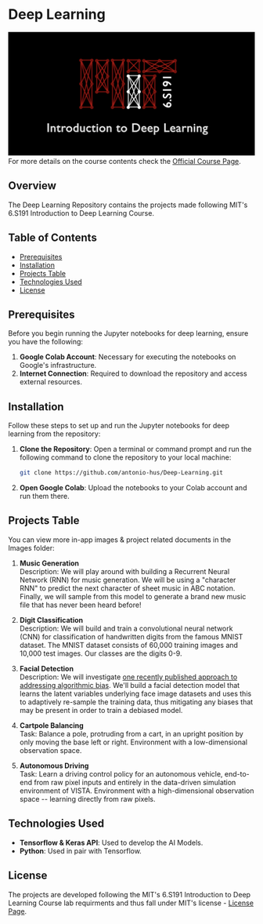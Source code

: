 # Deep Learning
![Course Thumbnail](mit.png)  
For more details on the course contents check the [Official Course Page](http://introtodeeplearning.com/).

## Overview
The Deep Learning Repository contains the projects made following MIT's 6.S191 Introduction to Deep Learning Course.  
 
## Table of Contents
- [Prerequisites](#prerequisites)
- [Installation](#installation)
- [Projects Table](#project-table)
- [Technologies Used](#technologies-used)
- [License](#license)

## Prerequisites
Before you begin running the Jupyter notebooks for deep learning, ensure you have the following:

1. **Google Colab Account**: Necessary for executing the notebooks on Google's infrastructure.
2. **Internet Connection**: Required to download the repository and access external resources.

## Installation
Follow these steps to set up and run the Jupyter notebooks for deep learning from the repository:

1. **Clone the Repository**: 
   Open a terminal or command prompt and run the following command to clone the repository to your local machine:
   ```bash
   git clone https://github.com/antonio-hus/Deep-Learning.git
   ```

2. **Open Google Colab**:
   Upload the notebooks to your Colab account and run them there.

## Projects Table
You can view more in-app images & project related documents in the Images folder:  

1. **Music Generation**  
Description: We will play around with building a Recurrent Neural Network (RNN) for music generation. We will be using a "character RNN" to predict the next character of sheet music in ABC notation. Finally, we will sample from this model to generate a brand new music file that has never been heard before!  

2. **Digit Classification**  
Description: We will build and train a convolutional neural network (CNN) for classification of handwritten digits from the famous MNIST dataset. The MNIST dataset consists of 60,000 training images and 10,000 test images. Our classes are the digits 0-9.  
   
3. **Facial Detection**  
Description: We will investigate [one recently published approach to addressing algorithmic bias](http://introtodeeplearning.com/AAAI_MitigatingAlgorithmicBias.pdf). We'll build a facial detection model that learns the latent variables underlying face image datasets and uses this to adaptively re-sample the training data, thus mitigating any biases that may be present in order to train a debiased model.  
   
4. **Cartpole Balancing**  
Task: Balance a pole, protruding from a cart, in an upright position by only moving the base left or right. Environment with a low-dimensional observation space.  

5. **Autonomous Driving**  
Task: Learn a driving control policy for an autonomous vehicle, end-to-end from raw pixel inputs and entirely in the data-driven simulation environment of VISTA. Environment with a high-dimensional observation space -- learning directly from raw pixels.   


## Technologies Used
- **Tensorflow & Keras API**: Used to develop the AI Models.
- **Python**: Used in pair with Tensorflow.

## License
The projects are developed following the MIT's 6.S191 Introduction to Deep Learning Course lab requirments and thus fall under MIT's license - [License Page](https://github.com/aamini/introtodeeplearning/blob/master/LICENSE.md).  
